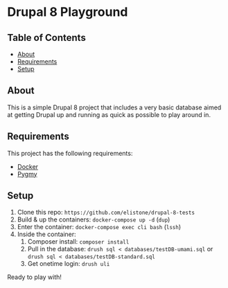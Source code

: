 # Drupal 8 Playground

## Table of Contents

* [About](#about)
* [Requirements](#requirements)
* [Setup](#setup)

## About

This is a simple Drupal 8 project that includes a very basic database aimed at getting Drupal up and running as quick as possible to play around in.


## Requirements

This project has the following requirements:

* [Docker](https://www.docker.com/products/docker-app)
* [Pygmy](https://pygmy.readthedocs.io/en/master/installation/)

## Setup

1. Clone this repo: `https://github.com/elistone/drupal-8-tests`
1. Build & up the containers: `docker-compose up -d` (`dup`)
1. Enter the container: `docker-compose exec cli bash` (`lssh`)
1. Inside the container:
    1. Composer install: `composer install`
    1. Pull in the database: `drush sql < databases/testDB-umami.sql` or `drush sql < databases/testDB-standard.sql`
    1. Get onetime login: `drush uli`

Ready to play with!
